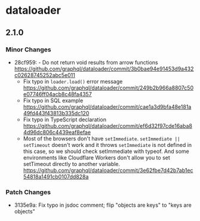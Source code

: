 # dataloader

## 2.1.0

### Minor Changes

- 28cf959: - Do not return void results from arrow functions https://github.com/graphql/dataloader/commit/3b0bae94e91453d9a432c02628745252abc5e011
  - Fix typo in `loader.load()` error message https://github.com/graphql/dataloader/commit/249b2b966a8807c50e07746ff04acb8c48fa4357
  - Fix typo in SQL example https://github.com/graphql/dataloader/commit/cae1a3d9bfa48e181a49fd443f43813b335dc120
  - Fix typo in TypeScript declaration https://github.com/graphql/dataloader/commit/ef6d32f97cde16aba84d96dc806c4439eaf8efae
  - Most of the browsers don't have `setImmediate`. `setImmediate || setTimeout` doesn't work and it throws `setImmediate` is not defined in this case, so we should check setImmediate with typeof. And some environments like Cloudflare Workers don't allow you to set setTimeout directly to another variable. https://github.com/graphql/dataloader/commit/3e62fbe7d42b7ab1ec54818a1491cb0107dd828a

### Patch Changes

- 3135e9a: Fix typo in jsdoc comment; flip "objects are keys" to "keys are objects"

